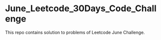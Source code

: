 # June_Leetcode_30Days_Code_Challenge
This repo contains solution to problems of Leetcode June Challenge.

